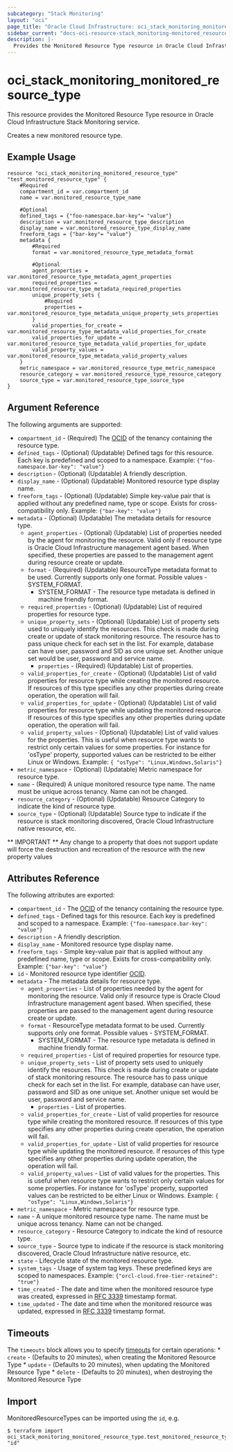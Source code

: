 ```yaml
---
subcategory: "Stack Monitoring"
layout: "oci"
page_title: "Oracle Cloud Infrastructure: oci_stack_monitoring_monitored_resource_type"
sidebar_current: "docs-oci-resource-stack_monitoring-monitored_resource_type"
description: |-
  Provides the Monitored Resource Type resource in Oracle Cloud Infrastructure Stack Monitoring service
---
```


# oci_stack_monitoring_monitored_resource_type
This resource provides the Monitored Resource Type resource in Oracle Cloud Infrastructure Stack Monitoring service.

Creates a new monitored resource type.

## Example Usage

```hcl
resource "oci_stack_monitoring_monitored_resource_type" "test_monitored_resource_type" {
	#Required
	compartment_id = var.compartment_id
	name = var.monitored_resource_type_name

	#Optional
	defined_tags = {"foo-namespace.bar-key"= "value"}
	description = var.monitored_resource_type_description
	display_name = var.monitored_resource_type_display_name
	freeform_tags = {"bar-key"= "value"}
	metadata {
		#Required
		format = var.monitored_resource_type_metadata_format

		#Optional
		agent_properties = var.monitored_resource_type_metadata_agent_properties
		required_properties = var.monitored_resource_type_metadata_required_properties
		unique_property_sets {
			#Required
			properties = var.monitored_resource_type_metadata_unique_property_sets_properties
		}
		valid_properties_for_create = var.monitored_resource_type_metadata_valid_properties_for_create
		valid_properties_for_update = var.monitored_resource_type_metadata_valid_properties_for_update
		valid_property_values = var.monitored_resource_type_metadata_valid_property_values
	}
	metric_namespace = var.monitored_resource_type_metric_namespace
	resource_category = var.monitored_resource_type_resource_category
	source_type = var.monitored_resource_type_source_type
}
```

## Argument Reference

The following arguments are supported:

* `compartment_id` - (Required) The [OCID](https://docs.cloud.oracle.com/iaas/Content/General/Concepts/identifiers.htm) of the tenancy containing the resource type. 
* `defined_tags` - (Optional) (Updatable) Defined tags for this resource. Each key is predefined and scoped to a namespace. Example: `{"foo-namespace.bar-key": "value"}` 
* `description` - (Optional) (Updatable) A friendly description.
* `display_name` - (Optional) (Updatable) Monitored resource type display name.
* `freeform_tags` - (Optional) (Updatable) Simple key-value pair that is applied without any predefined name, type or scope. Exists for cross-compatibility only. Example: `{"bar-key": "value"}` 
* `metadata` - (Optional) (Updatable) The metadata details for resource type.
	* `agent_properties` - (Optional) (Updatable) List of properties needed by the agent for monitoring the resource.  Valid only if resource type is Oracle Cloud Infrastructure management agent based. When specified,  these properties are passed to the management agent during resource create or update. 
	* `format` - (Required) (Updatable) ResourceType metadata format to be used. Currently supports only one format. Possible values - SYSTEM_FORMAT.
		* SYSTEM_FORMAT - The resource type metadata is defined in machine friendly format. 
	* `required_properties` - (Optional) (Updatable) List of required properties for resource type.
	* `unique_property_sets` - (Optional) (Updatable) List of property sets used to uniquely identify the resources.  This check is made during create or update of stack monitoring resource.  The resource has to pass unique check for each set in the list.  For example, database can have user, password and SID as one unique set.  Another unique set would be user, password and service name. 
		* `properties` - (Required) (Updatable) List of properties.
	* `valid_properties_for_create` - (Optional) (Updatable) List of valid properties for resource type while creating the monitored resource.  If resources of this type specifies any other properties during create operation,  the operation will fail. 
	* `valid_properties_for_update` - (Optional) (Updatable) List of valid properties for resource type while updating the monitored resource.  If resources of this type specifies any other properties during update operation,  the operation will fail. 
	* `valid_property_values` - (Optional) (Updatable) List of valid values for the properties. This is useful when resource type wants to restrict only certain values for some properties. For instance for 'osType' property,  supported values can be restricted to be either Linux or Windows. Example: `{ "osType": "Linux,Windows,Solaris"}` 
* `metric_namespace` - (Optional) (Updatable) Metric namespace for resource type.
* `name` - (Required) A unique monitored resource type name. The name must be unique across tenancy.  Name can not be changed. 
* `resource_category` - (Optional) (Updatable) Resource Category to indicate the kind of resource type. 
* `source_type` - (Optional) (Updatable) Source type to indicate if the resource is stack monitoring discovered, Oracle Cloud Infrastructure native resource, etc. 


** IMPORTANT **
Any change to a property that does not support update will force the destruction and recreation of the resource with the new property values

## Attributes Reference

The following attributes are exported:

* `compartment_id` - The [OCID](https://docs.cloud.oracle.com/iaas/Content/General/Concepts/identifiers.htm) of the tenancy containing the resource type. 
* `defined_tags` - Defined tags for this resource. Each key is predefined and scoped to a namespace. Example: `{"foo-namespace.bar-key": "value"}` 
* `description` - A friendly description.
* `display_name` - Monitored resource type display name.
* `freeform_tags` - Simple key-value pair that is applied without any predefined name, type or scope. Exists for cross-compatibility only. Example: `{"bar-key": "value"}` 
* `id` - Monitored resource type identifier [OCID](https://docs.cloud.oracle.com/iaas/Content/General/Concepts/identifiers.htm). 
* `metadata` - The metadata details for resource type.
	* `agent_properties` - List of properties needed by the agent for monitoring the resource.  Valid only if resource type is Oracle Cloud Infrastructure management agent based. When specified,  these properties are passed to the management agent during resource create or update. 
	* `format` - ResourceType metadata format to be used. Currently supports only one format. Possible values - SYSTEM_FORMAT.
		* SYSTEM_FORMAT - The resource type metadata is defined in machine friendly format. 
	* `required_properties` - List of required properties for resource type.
	* `unique_property_sets` - List of property sets used to uniquely identify the resources.  This check is made during create or update of stack monitoring resource.  The resource has to pass unique check for each set in the list.  For example, database can have user, password and SID as one unique set.  Another unique set would be user, password and service name. 
		* `properties` - List of properties.
	* `valid_properties_for_create` - List of valid properties for resource type while creating the monitored resource.  If resources of this type specifies any other properties during create operation,  the operation will fail. 
	* `valid_properties_for_update` - List of valid properties for resource type while updating the monitored resource.  If resources of this type specifies any other properties during update operation,  the operation will fail. 
	* `valid_property_values` - List of valid values for the properties. This is useful when resource type wants to restrict only certain values for some properties. For instance for 'osType' property,  supported values can be restricted to be either Linux or Windows. Example: `{ "osType": "Linux,Windows,Solaris"}` 
* `metric_namespace` - Metric namespace for resource type.
* `name` - A unique monitored resource type name. The name must be unique across tenancy.  Name can not be changed. 
* `resource_category` - Resource Category to indicate the kind of resource type. 
* `source_type` - Source type to indicate if the resource is stack monitoring discovered, Oracle Cloud Infrastructure native resource, etc. 
* `state` - Lifecycle state of the monitored resource type.
* `system_tags` - Usage of system tag keys. These predefined keys are scoped to namespaces. Example: `{"orcl-cloud.free-tier-retained": "true"}` 
* `time_created` - The date and time when the monitored resource type was created, expressed in  [RFC 3339](https://tools.ietf.org/html/rfc3339) timestamp format. 
* `time_updated` - The date and time when the monitored resource was updated, expressed in  [RFC 3339](https://tools.ietf.org/html/rfc3339) timestamp format. 

## Timeouts

The `timeouts` block allows you to specify [timeouts](https://registry.terraform.io/providers/oracle/oci/latest/docs/guides/changing_timeouts) for certain operations:
	* `create` - (Defaults to 20 minutes), when creating the Monitored Resource Type
	* `update` - (Defaults to 20 minutes), when updating the Monitored Resource Type
	* `delete` - (Defaults to 20 minutes), when destroying the Monitored Resource Type


## Import

MonitoredResourceTypes can be imported using the `id`, e.g.

```
$ terraform import oci_stack_monitoring_monitored_resource_type.test_monitored_resource_type "id"
```

